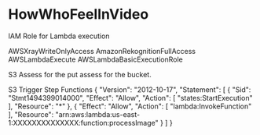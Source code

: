 # HowWhoFeelInVideo

IAM Role for Lambda execution 

AWSXrayWriteOnlyAccess
AmazonRekognitionFullAccess
AWSLambdaExecute
AWSLambdaBasicExecutionRole

S3 Assess for the put assess for the bucket.

S3 Trigger Step Functions
{
    "Version": "2012-10-17",
    "Statement": [
        {
            "Sid": "Stmt1494399014000",
            "Effect": "Allow",
            "Action": [
                "states:StartExecution"
            ],
            "Resource": "*"
        },
        {
            "Effect": "Allow",
            "Action": [
                "lambda:InvokeFunction"
            ],
            "Resource": "arn:aws:lambda:us-east-1:XXXXXXXXXXXXXX:function:processImage"
        }
    ]
}